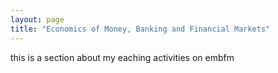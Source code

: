 ```yaml
---
layout: page
title: "Economics of Money, Banking and Financial Markets"
---
```


this is a section about my eaching activities on embfm
